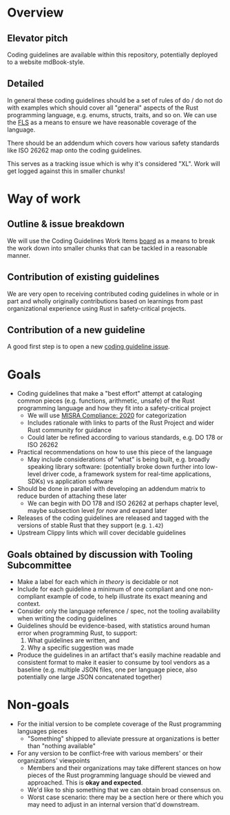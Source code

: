 # Overview

## Elevator pitch

Coding guidelines are available within this repository, potentially deployed to a website mdBook-style.

## Detailed

In general these coding guidelines should be a set of rules of do / do not do with examples which should cover all "general" aspects of the Rust programming language, e.g. enums, structs, traits, and so on. We can use the [FLS](https://rust-lang.github.io/fls/index.html) as a means to ensure we have reasonable coverage of the language.

There should be an addendum which covers how various safety standards like ISO 26262 map onto the coding guidelines.

This serves as a tracking issue which is why it's considered "XL". Work will get logged against this in smaller chunks!

# Way of work

## Outline & issue breakdown

We will use the Coding Guidelines Work Items [board](https://github.com/orgs/rustfoundation/projects/1) as a means to break the work down into smaller chunks that can be tackled in a reasonable manner.

## Contribution of existing guidelines

We are very open to receiving contributed coding guidelines in whole or in part and wholly originally contributions based on learnings from past organizational experience using Rust in safety-critical projects.

## Contribution of a new guideline

A good first step is to open a new [coding guideline issue](https://github.com/rustfoundation/safety-critical-rust-coding-guidelines/issues/new?template=CODING-GUIDELINE.yml).

# Goals

* Coding guidelines that make a "best effort" attempt at cataloging common pieces (e.g. functions, arithmetic, unsafe) of the Rust programming language and how they fit into a safety-critical project
  * We will use [MISRA Compliance: 2020](https://misra.org.uk/app/uploads/2021/06/MISRA-Compliance-2020.pdf) for categorization
  * Includes rationale with links to parts of the Rust Project and wider Rust community for guidance
  * Could later be refined according to various standards, e.g. DO 178 or ISO 26262
* Practical recommendations on how to use this piece of the language
  * May include considerations of "what" is being built, e.g. broadly speaking library software: (potentially broke down further into low-level driver code, a framework system for real-time applications, SDKs) vs application software
* Should be done in parallel with developing an addendum matrix to reduce burden of attaching these later
  * We can begin with DO 178 and ISO 26262 at perhaps chapter level, maybe subsection level _for now_ and expand later
* Releases of the coding guidelines are released and tagged with the versions of stable Rust that they support (e.g. `1.42`)
* Upstream Clippy lints which will cover decidable guidelines

## Goals obtained by discussion with Tooling Subcommittee

* Make a label for each which _in theory_ is decidable or not
* Include for each guideline a minimum of one compliant and one non-compliant example of code, to help illustrate its exact meaning and context.
* Consider only the language reference / spec, not the tooling availability when writing the coding guidelines
* Guidelines should be evidence-based, with statistics around human error when programming Rust, to support:
  1. What guidelines are written, and 
  2. Why a specific suggestion was made
* Produce the guidelines in an artifact that's easily machine readable and consistent format to make it easier to consume by tool vendors as a baseline (e.g. multiple JSON files, one per language piece, also potentially one large JSON concatenated together)

# Non-goals

* For the initial version to be complete coverage of the Rust programming languages pieces
  * "Something" shipped to alleviate pressure at organizations is better than "nothing available"
* For any version to be conflict-free with various members' or their organizations' viewpoints
  * Members and their organizations may take different stances on how pieces of the Rust programming language should be viewed and approached. This is **okay and expected**.
  * We'd like to ship something that we can obtain broad consensus on.
  * Worst case scenario: there may be a section here or there which you may need to adjust in an internal version that'd downstream.
